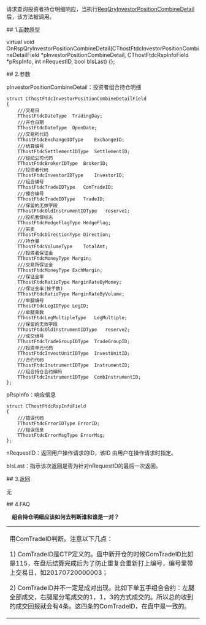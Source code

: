<p>请求查询投资者持仓明细响应，当执行<a href="../../CTHOSTFTDCTRADERSPI/REQQRYINVESTORPOSITIONCOMBINEDETAIL/">ReqQryInvestorPositionCombineDetail</a>后，该方法被调用。</p>
<span class="anchor" id="388c0d2b-0f7d-4bdc-993e-16d17a04b910"></span>
## 1.函数原型
<p>virtual void OnRspQryInvestorPositionCombineDetail(CThostFtdcInvestorPositionCombineDetailField *pInvestorPositionCombineDetail, CThostFtdcRspInfoField *pRspInfo, int nRequestID, bool bIsLast) {};</p>
<span class="anchor" id="939bcd17-bf2b-4333-913d-f98a0d8138c1"></span>
## 2.参数
<p>pInvestorPositionCombineDetail：投资者组合持仓明细</p>
<pre><code>struct CThostFtdcInvestorPositionCombineDetailField
{
    ///交易日
    TThostFtdcDateType  TradingDay;
    ///开仓日期
    TThostFtdcDateType  OpenDate;
    ///交易所代码
    TThostFtdcExchangeIDType    ExchangeID;
    ///结算编号
    TThostFtdcSettlementIDType  SettlementID;
    ///经纪公司代码
    TThostFtdcBrokerIDType  BrokerID;
    ///投资者代码
    TThostFtdcInvestorIDType    InvestorID;
    ///组合编号
    TThostFtdcTradeIDType   ComTradeID;
    ///撮合编号
    TThostFtdcTradeIDType   TradeID;
    ///保留的无效字段
    TThostFtdcOldInstrumentIDType   reserve1;
    ///投机套保标志
    TThostFtdcHedgeFlagType HedgeFlag;
    ///买卖
    TThostFtdcDirectionType Direction;
    ///持仓量
    TThostFtdcVolumeType    TotalAmt;
    ///投资者保证金
    TThostFtdcMoneyType Margin;
    ///交易所保证金
    TThostFtdcMoneyType ExchMargin;
    ///保证金率
    TThostFtdcRatioType MarginRateByMoney;
    ///保证金率(按手数)
    TThostFtdcRatioType MarginRateByVolume;
    ///单腿编号
    TThostFtdcLegIDType LegID;
    ///单腿乘数
    TThostFtdcLegMultipleType   LegMultiple;
    ///保留的无效字段
    TThostFtdcOldInstrumentIDType   reserve2;
    ///成交组号
    TThostFtdcTradeGroupIDType  TradeGroupID;
    ///投资单元代码
    TThostFtdcInvestUnitIDType  InvestUnitID;
    ///合约代码
    TThostFtdcInstrumentIDType  InstrumentID;
    ///组合持仓合约编码
    TThostFtdcInstrumentIDType  CombInstrumentID;
};
</code></pre>
<p>pRspInfo：响应信息</p>
<pre><code>struct CThostFtdcRspInfoField
{
    ///错误代码
    TThostFtdcErrorIDType ErrorID;
    ///错误信息
    TThostFtdcErrorMsgType ErrorMsg;
};
</code></pre>
<p>nRequestID：返回用户操作请求的ID，该ID 由用户在操作请求时指定。</p>
<p>bIsLast：指示该次返回是否为针对nRequestID的最后一次返回。</p>
<span class="anchor" id="0cd69567-821b-4fb4-bf0e-3fa94dd41bc8"></span>
## 3.返回
<p>无</p>
<span class="anchor" id="8c12ccfb-fb3b-4541-b622-d9c5275dfd2f"></span>
## 4.FAQ
<p><div class="region_i"><p class="region_header" id="region_header_1" style="padding-left: 1em;font-weight : bold;text-indent: 0px;text-align: left;">组合持仓明细应该如何去判断谁和谁是一对？</p><div class="region_panel" id="region_panel_1" style="display:block;"><table><tr><td>
<p>用ComTradeID判断。注意以下几点：</p>
<p>1) ComTradeID是CTP定义的。盘中新开仓的时候ComTradeID比如是115，在盘后结算完成后为了防止重复会重新打上编号，编号里带上交易日，如20170720000003；</p>
<p>2) ComTradeID并不一定是成对出现。比如下单五手组合合约：左腿全部成交，右腿是分笔成交的1，1，3的方式成交的。所以总的收到的成交回报就会有4条。这四条的ComTradeID，在盘中是一致的。</p>
</td></tr></table>
</div><p class="region_tail" id="region_tail_1" style="border-top-color:transparent;border-bottom-width:0;"></p></div></p>
